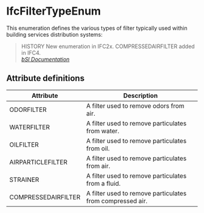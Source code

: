 IfcFilterTypeEnum
=================
This enumeration defines the various types of filter typically used within
building services distribution systems:  
  
> HISTORY  New enumeration in IFC2x. COMPRESSEDAIRFILTER added in IFC4.  
[ _bSI
Documentation_](https://standards.buildingsmart.org/IFC/DEV/IFC4_2/FINAL/HTML/schema/ifchvacdomain/lexical/ifcfiltertypeenum.htm)


Attribute definitions
---------------------
| Attribute           | Description                                               |
|---------------------|-----------------------------------------------------------|
| ODORFILTER          | A filter used to remove odors from air.                   |
| WATERFILTER         | A filter used to remove particulates from water.          |
| OILFILTER           | A filter used to remove particulates from oil.            |
| AIRPARTICLEFILTER   | A filter used to remove particulates from air.            |
| STRAINER            | A filter used to remove particulates from a fluid.        |
| COMPRESSEDAIRFILTER | A filter used to remove particulates from compressed air. |

